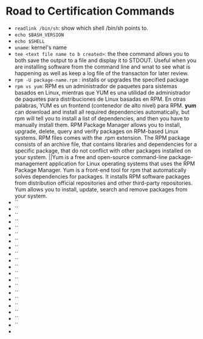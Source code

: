# Road to Certification Commands

- `readlink /bin/sh`: show which shell /bin/sh points to.
- `echo $BASH_VERSION`
- `echo $SHELL`
- `uname`: kernel's name
- `tee <text file name to b created>`: the thee command allows you to both save the output to a file and display it to STDOUT. Useful when you are installing software from the command line and wnat to see what is happening as well as keep a log file of the transacton for later review.
- `rpm -U package-name.rpm` : installs or upgrades the specified package
- `rpm vs yum`: RPM es un administrador de paquetes para sistemas basados ​​en Linux, mientras que YUM es una utilidad de administrador de paquetes para distribuciones de Linux basadas en RPM. En otras palabras, YUM es un frontend (contenedor de alto nivel) para RPM. **yum** can download and install all required dependencies automatically, but rpm will tell you to install a list of dependencies, and then you have to manually install them. RPM Package Manager allows you to install, upgrade, delete, query and verify packages on RPM-based Linux systems. RPM files comes with the .rpm extension. The RPM package consists of an archive file, that contains libraries and dependencies for a specific package, that do not conflict with other packages installed on your system. ||Yum is a free and open-source command-line package-management application for Linux operating systems that uses the RPM Package Manager. Yum is a front-end tool for rpm that automatically solves dependencies for packages. It installs RPM software packages from distribution official repositories and other third-party repositories. Yum allows you to install, update, search and remove packages from your system.
- ``
- ``
- ``
- ``
- ``
- ``
- ``
- ``
- ``
- ``
- ``
- ``
- ``
- ``
- ``
- ``
- ``
- ``
- ``
- ``
- 